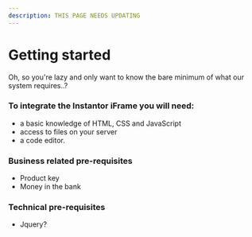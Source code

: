 ```yaml
---
description: THIS PAGE NEEDS UPDATING
---
```


# Getting started

Oh, so you're lazy and only want to know the bare minimum of what our system requires..?

### To integrate the Instantor iFrame you will need: 

* a basic knowledge of HTML, CSS and JavaScript
* access to files on your server
* a code editor.

### Business related pre-requisites

* Product key
* Money in the bank

### Technical pre-requisites

* Jquery?

